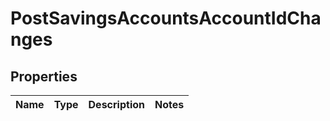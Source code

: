 # PostSavingsAccountsAccountIdChanges

## Properties
Name | Type | Description | Notes
------------ | ------------- | ------------- | -------------
